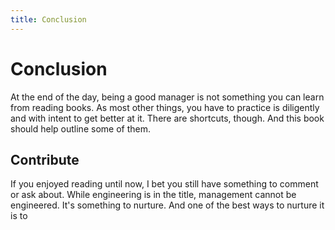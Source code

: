 ```yaml
---
title: Conclusion
---
```


# Conclusion

At the end of the day, being a good manager is not something you can learn from reading books. As most other things, you have to practice is diligently and with intent to get better at it. There are shortcuts, though. And this book should help outline some of them.

## Contribute

If you enjoyed reading until now, I bet you still have something to comment or ask about. While engineering is in the title, management cannot be engineered. It's something to nurture. And one of the best ways to nurture it is to

